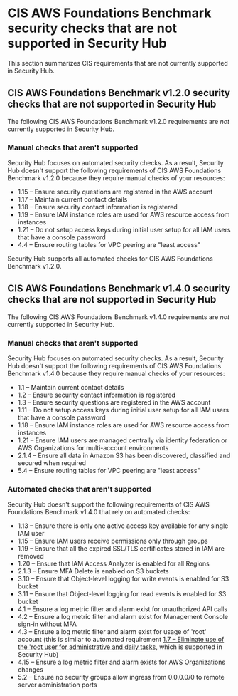 # CIS AWS Foundations Benchmark security checks that are not supported in Security Hub<a name="securityhub-standards-cis-checks-not-supported"></a>

This section summarizes CIS requirements that are not currently supported in Security Hub\.

## CIS AWS Foundations Benchmark v1\.2\.0 security checks that are not supported in Security Hub<a name="securityhub-standards-cis1.2-checks-not-supported"></a>

The following CIS AWS Foundations Benchmark v1\.2\.0 requirements are *not* currently supported in Security Hub\.

### Manual checks that aren't supported<a name="cis1.2-unsupported-manual-checks"></a>

Security Hub focuses on automated security checks\. As a result, Security Hub doesn't support the following requirements of CIS AWS Foundations Benchmark v1\.2\.0 because they require manual checks of your resources:
+ 1\.15 – Ensure security questions are registered in the AWS account 
+ 1\.17 – Maintain current contact details 
+ 1\.18 – Ensure security contact information is registered 
+ 1\.19 – Ensure IAM instance roles are used for AWS resource access from instances
+ 1\.21 – Do not setup access keys during initial user setup for all IAM users that have a console password
+ 4\.4 – Ensure routing tables for VPC peering are "least access"

Security Hub supports all automated checks for CIS AWS Foundations Benchmark v1\.2\.0\.

## CIS AWS Foundations Benchmark v1\.4\.0 security checks that are not supported in Security Hub<a name="securityhub-standards-cis1.4-checks-not-supported"></a>

The following CIS AWS Foundations Benchmark v1\.4\.0 requirements are *not* currently supported in Security Hub\.

### Manual checks that aren't supported<a name="cis1.4-unsupported-manual-checks"></a>

Security Hub focuses on automated security checks\. As a result, Security Hub doesn't support the following requirements of CIS AWS Foundations Benchmark v1\.4\.0 because they require manual checks of your resources:
+ 1\.1 – Maintain current contact details 
+ 1\.2 – Ensure security contact information is registered 
+ 1\.3 – Ensure security questions are registered in the AWS account 
+ 1\.11 – Do not setup access keys during initial user setup for all IAM users that have a console password
+ 1\.18 – Ensure IAM instance roles are used for AWS resource access from instances
+ 1\.21 – Ensure IAM users are managed centrally via identity federation or AWS Organizations for multi\-account environments
+ 2\.1\.4 – Ensure all data in Amazon S3 has been discovered, classified and secured when required
+ 5\.4 – Ensure routing tables for VPC peering are "least access"

### Automated checks that aren't supported<a name="cis1.4-unsupported-automated-checks"></a>

Security Hub doesn't support the following requirements of CIS AWS Foundations Benchmark v1\.4\.0 that rely on automated checks:
+ 1\.13 – Ensure there is only one active access key available for any single IAM user
+ 1\.15 – Ensure IAM users receive permissions only through groups
+ 1\.19 – Ensure that all the expired SSL/TLS certificates stored in IAM are removed
+ 1\.20 – Ensure that IAM Access Analyzer is enabled for all Regions
+ 2\.1\.3 – Ensure MFA Delete is enabled on S3 buckets
+ 3\.10 – Ensure that Object\-level logging for write events is enabled for S3 bucket
+ 3\.11 – Ensure that Object\-level logging for read events is enabled for S3 bucket
+ 4\.1 – Ensure a log metric filter and alarm exist for unauthorized API calls
+ 4\.2 – Ensure a log metric filter and alarm exist for Management Console sign\-in without MFA
+ 4\.3 – Ensure a log metric filter and alarm exist for usage of 'root' account \(this is similar to automated requirement [1\.7 – Eliminate use of the 'root user for administrative and daily tasks](securityhub-cis-controls-1.4.0.md#securityhub-cis1.4-controls-1.7), which is supported in Security Hub\)
+ 4\.15 – Ensure a log metric filter and alarm exists for AWS Organizations changes
+ 5\.2 – Ensure no security groups allow ingress from 0\.0\.0\.0/0 to remote server administration ports